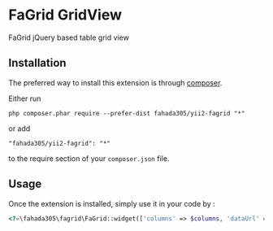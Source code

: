 FaGrid GridView
===============
FaGrid jQuery based table grid view

Installation
------------

The preferred way to install this extension is through [composer](http://getcomposer.org/download/).

Either run

```
php composer.phar require --prefer-dist fahada305/yii2-fagrid "*"
```

or add

```
"fahada305/yii2-fagrid": "*"
```

to the require section of your `composer.json` file.


Usage
-----

Once the extension is installed, simply use it in your code by  :

```php
<?=\fahada305\fagrid\FaGrid::widget(['columns' => $columns, 'dataUrl' => $dataUrl]);?>```